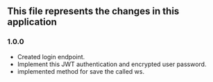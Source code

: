 ## This file represents the changes in this application

### 1.0.0

- Created login endpoint.
- Implement this JWT authentication and encrypted user password.
- implemented method for save the called ws.